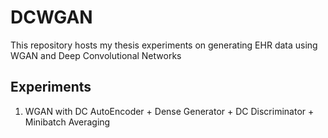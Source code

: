 # DCWGAN
This repository hosts my thesis experiments on generating EHR data using WGAN and Deep Convolutional Networks

## Experiments
1. WGAN with DC AutoEncoder + Dense Generator + DC Discriminator + Minibatch Averaging

